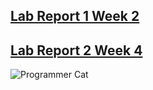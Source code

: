 ## [Lab Report 1 Week 2](https://khiemddang.github.io/cse15l-lab-reports/lab-report-1/cse15l-lab-1-week-2.html)

## [Lab Report 2 Week 4](https://khiemddang.github.io/cse15l-lab-reports/lab-report-2/cse15l-lab-2-week-4.html)

![Programmer Cat](https://miro.medium.com/max/1200/0*n-2bW82Z6m6U2bij.jpeg)

